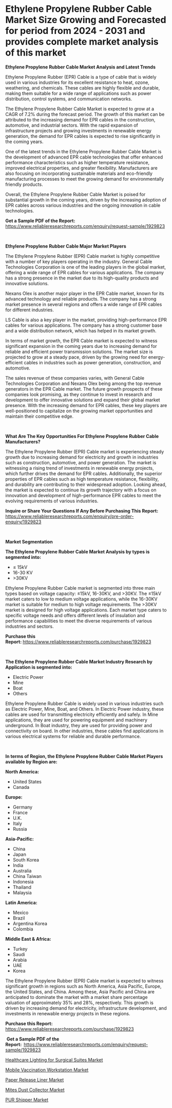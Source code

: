 <p><h1>Ethylene Propylene Rubber Cable Market Size Growing and Forecasted for period from 2024 - 2031 and provides complete market analysis of this market</h1></p><p><strong>Ethylene Propylene Rubber Cable Market Analysis and Latest Trends</strong></p>
<p><p>Ethylene Propylene Rubber (EPR) Cable is a type of cable that is widely used in various industries for its excellent resistance to heat, ozone, weathering, and chemicals. These cables are highly flexible and durable, making them suitable for a wide range of applications such as power distribution, control systems, and communication networks.</p><p>The Ethylene Propylene Rubber Cable Market is expected to grow at a CAGR of 7.2% during the forecast period. The growth of this market can be attributed to the increasing demand for EPR cables in the construction, automotive, and industrial sectors. With the rapid expansion of infrastructure projects and growing investments in renewable energy generation, the demand for EPR cables is expected to rise significantly in the coming years.</p><p>One of the latest trends in the Ethylene Propylene Rubber Cable Market is the development of advanced EPR cable technologies that offer enhanced performance characteristics such as higher temperature resistance, improved electrical properties, and greater flexibility. Manufacturers are also focusing on incorporating sustainable materials and eco-friendly manufacturing processes to meet the growing demand for environmentally friendly products.</p><p>Overall, the Ethylene Propylene Rubber Cable Market is poised for substantial growth in the coming years, driven by the increasing adoption of EPR cables across various industries and the ongoing innovation in cable technologies.</p></p>
<p><strong>Get a Sample PDF of the Report:&nbsp;</strong> <a href="https://www.reliableresearchreports.com/enquiry/request-sample/1929823">https://www.reliableresearchreports.com/enquiry/request-sample/1929823</a></p>
<p>&nbsp;</p>
<p><strong>Ethylene Propylene Rubber Cable Major Market Players</strong></p>
<p><p>The Ethylene Propylene Rubber (EPR) Cable market is highly competitive with a number of key players operating in the industry. General Cable Technologies Corporation is one of the leading players in the global market, offering a wide range of EPR cables for various applications. The company has a strong presence in the market due to its high-quality products and innovative solutions.</p><p>Nexans Olex is another major player in the EPR Cable market, known for its advanced technology and reliable products. The company has a strong market presence in several regions and offers a wide range of EPR cables for different industries.</p><p>LS Cable is also a key player in the market, providing high-performance EPR cables for various applications. The company has a strong customer base and a wide distribution network, which has helped in its market growth.</p><p>In terms of market growth, the EPR Cable market is expected to witness significant expansion in the coming years due to increasing demand for reliable and efficient power transmission solutions. The market size is projected to grow at a steady pace, driven by the growing need for energy-efficient cables in industries such as power generation, construction, and automotive.</p><p>The sales revenue of these companies varies, with General Cable Technologies Corporation and Nexans Olex being among the top revenue generators in the EPR Cable market. The future growth prospects of these companies look promising, as they continue to invest in research and development to offer innovative solutions and expand their global market presence. With the increasing demand for EPR cables, these key players are well-positioned to capitalize on the growing market opportunities and maintain their competitive edge.</p></p>
<p>&nbsp;</p>
<p><strong>What Are The Key Opportunities For Ethylene Propylene Rubber Cable Manufacturers?</strong></p>
<p><p>The Ethylene Propylene Rubber (EPR) Cable market is experiencing steady growth due to increasing demand for electricity and growth in industries such as construction, automotive, and power generation. The market is witnessing a rising trend of investments in renewable energy projects, which further drives the demand for EPR cables. Additionally, the superior properties of EPR cables such as high temperature resistance, flexibility, and durability are contributing to their widespread adoption. Looking ahead, the market is expected to continue its growth trajectory with a focus on innovation and development of high-performance EPR cables to meet the evolving requirements of various industries.</p></p>
<p><strong>Inquire or Share Your Questions If Any Before Purchasing This Report:</strong> <a href="https://www.reliableresearchreports.com/enquiry/pre-order-enquiry/1929823">https://www.reliableresearchreports.com/enquiry/pre-order-enquiry/1929823</a></p>
<p>&nbsp;</p>
<p><strong>Market Segmentation</strong></p>
<p><strong>The Ethylene Propylene Rubber Cable Market Analysis by types is segmented into:</strong></p>
<p><ul><li>≤ 15kV</li><li>16-30 KV</li><li>>30KV</li></ul></p>
<p><p>Ethylene Propylene Rubber Cable market is segmented into three main types based on voltage capacity: ≤15kV, 16-30KV, and >30KV. The ≤15kV market caters to low to medium voltage applications, while the 16-30KV market is suitable for medium to high voltage requirements. The >30KV market is designed for high voltage applications. Each market type caters to specific voltage needs and offers different levels of insulation and performance capabilities to meet the diverse requirements of various industries and sectors.</p></p>
<p><strong>Purchase this Report:&nbsp;</strong><a href="https://www.reliableresearchreports.com/purchase/1929823">https://www.reliableresearchreports.com/purchase/1929823</a></p>
<p>&nbsp;</p>
<p><strong>The Ethylene Propylene Rubber Cable Market Industry Research by Application is segmented into:</strong></p>
<p><ul><li>Electric Power</li><li>Mine</li><li>Boat</li><li>Others</li></ul></p>
<p><p>Ethylene Propylene Rubber Cable is widely used in various industries such as Electric Power, Mine, Boat, and Others. In Electric Power industry, these cables are used for transmitting electricity efficiently and safely. In Mine applications, they are used for powering equipment and machinery underground. In Boat industry, they are used for providing power and connectivity on board. In other industries, these cables find applications in various electrical systems for reliable and durable performance.</p></p>
<p>&nbsp;</p>
<p><strong>In terms of Region, the Ethylene Propylene Rubber Cable Market Players available by Region are:</strong></p>
<p>
    <p> <strong> North America: </strong>
        <ul>
            <li>United States</li>
            <li>Canada</li>
        </ul>
        </p> 
    <p> <strong> Europe: </strong>
        <ul>
            <li>Germany</li>
            <li>France</li>
            <li>U.K.</li>
            <li>Italy</li>
            <li>Russia</li>
        </ul>
        </p> 
    <p> <strong> Asia-Pacific: </strong>
        <ul>
            <li>China</li>
            <li>Japan</li>
            <li>South Korea</li>
            <li>India</li>
            <li>Australia</li>
            <li>China Taiwan</li>
            <li>Indonesia</li>
            <li>Thailand</li>
            <li>Malaysia</li>
        </ul>
        </p> 
    <p> <strong> Latin America: </strong>
        <ul>
            <li>Mexico</li>
            <li>Brazil</li>
            <li>Argentina Korea</li>
            <li>Colombia</li>
        </ul>
        </p> 
    <p> <strong> Middle East & Africa: </strong>
        <ul>
            <li>Turkey</li>
            <li>Saudi</li>
            <li>Arabia</li>
            <li>UAE</li>
            <li>Korea</li>
        </ul>
    </p>
    </p>
<p><p>The Ethylene Propylene Rubber (EPR) Cable market is expected to witness significant growth in regions such as North America, Asia Pacific, Europe, the United States, and China. Among these, Asia Pacific and China are anticipated to dominate the market with a market share percentage valuation of approximately 35% and 28%, respectively. This growth is driven by increasing demand for electricity, infrastructure development, and investments in renewable energy projects in these regions.</p></p>
<p><strong>Purchase this Report: </strong><a href="https://www.reliableresearchreports.com/purchase/1929823">https://www.reliableresearchreports.com/purchase/1929823</a></p>
<p>&nbsp;<strong>Get a Sample PDF of the Report:&nbsp;&nbsp;</strong><a href="https://www.reliableresearchreports.com/enquiry/request-sample/1929823">https://www.reliableresearchreports.com/enquiry/request-sample/1929823</a></p>
<p><strong></strong></p>
<p><p><a href="https://woozy-pyroraptor-a1f.notion.site/Healthcare-Lighting-for-Surgical-Suites-Market-Size-Share-Trends-Analysis-Report-By-Application--d40ab4b6b8154fbe8c73e1f3c8c13995">Healthcare Lighting for Surgical Suites Market</a></p><p><a href="https://rainy-horn-d69.notion.site/Mobile-Vaccination-Workstation-Market-Size-Market-Trends-and-Growth-Outlook-forecasted-for-period--1a4a91a2b306436cbcbbf947ae6da12b">Mobile Vaccination Workstation Market</a></p><p><a href="https://view.publitas.com/reportprime-1/paper-release-liner-market-size-global-industry-overview-market-segmentation-and-forecast-2024-to-2031/">Paper Release Liner Market</a></p><p><a href="https://rainy-horn-d69.notion.site/Mites-Dust-Collector-Market-Size-Furnishes-Valuable-Information-Encompassing-Market-Share-Market-Tr-d69ac93cda094186bd1fa790758652fe">Mites Dust Collector Market</a></p><p><a href="https://view.publitas.com/reportprime-1/pur-shipper-market-challenges-opportunities-and-growth-drivers-and-major-market-players-forecasted-for-period-from-2024-2031/">PUR Shipper Market</a></p></p>